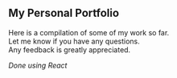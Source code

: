 ## My Personal Portfolio

Here is a compilation of some of my work so far.  
Let me know if you have any questions.  
Any feedback is greatly appreciated.  
  
*Done using React*
